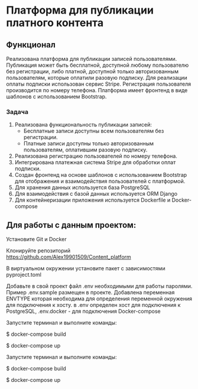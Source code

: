 # Платформа для публикации платного контента

## Функционал 
Реализована платформа для публикации записей пользователями. 
Публикация может быть бесплатной, доступной любому пользователю без регистрации, либо платной, доступной только авторизованным пользователям, которые оплатили разовую подписку. Для реализации оплаты подписки использован сервис Stripe. Регистрация пользователя производится по номеру телефона. Платформа имеет фронтенд в виде шаблонов с использованием Bootstrap.

### Задача

1. Реализована функциональность публикации записей:
    - Бесплатные записи доступны всем пользователям без регистрации.
    - Платные записи доступны только авторизованным пользователям, оплатившим разовую подписку.
2. Реализована регистрацию пользователей по номеру телефона.
3. Интегрирована платежная система Stripe для обработки оплат подписки.
4. Создан фронтенд на основе шаблонов с использованием Bootstrap для отображения и взаимодействия пользователей с платформой.
5. Для хранения данных используется база PostgreSQL
6. Для взаимодействия с базой данных используется ORM Django
7. Для контейнеризации приложения используется Dockerfile и Docker-compose

## Для работы с данным проектом:

Установите Git и Docker

Клонируйте репозиторий https://github.com/Alex19901509/Content_platform

В виртуальном окружении установите пакет с зависимостями pyproject.toml

Добавьте в свой проект файл .env необходимыми для работы паролями. Пример .env.sample размещен в проекте.
Добавлена переменная ENVTYPE которая необходима для определения переменной окружения для подключения к хосту. в .env определен хост для подключения к PostgreSQL, .env.docker - для подключения Docker-compose

Запустите терминал и выполните команды:

$ docker-compose build

$ docker-compose up

Запустите терминал и выполните команды:

$ docker-compose build

$ docker-compose up
